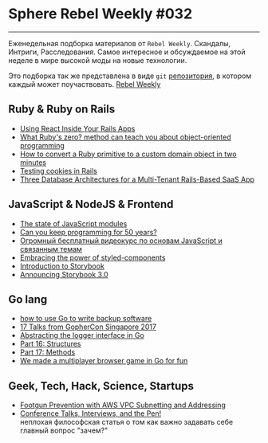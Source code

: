 # Sphere Rebel Weekly #032
----

Еженедельная подборка материалов от `Rebel Weekly`. Скандалы, Интриги, Расследования.
Самое интересное и обсуждаемое на этой неделе в мире высокой моды на новые технологии.

Это подборка так же представлена в виде `git` [репозитория](https://github.com/SphereSoftware/weekly), в котором каждый может
поучаствовать. [Rebel Weekly](https://github.com/SphereSoftware/weekly)

## Ruby & Ruby on Rails

* [Using React Inside Your Rails Apps](https://blog.codeship.com/using-react-inside-your-rails-apps/)
* [What Ruby's zero? method can teach you about object-oriented programming](https://www.rubysteps.com/articles/2017/what-rubys-zero-method-can-teach-you-about-oop/)
* [How to convert a Ruby primitive to a custom domain object in two minutes](https://www.rubysteps.com/articles/2017/how-to-convert-a-ruby-primitive-to-a-domain-object-in-two-minutes/)
* [Testing cookies in Rails](http://blog.arkency.com/2017/06/testing-cookies-in-rails/)
* [Three Database Architectures for a Multi-Tenant Rails-Based SaaS App](https://rubygarage.org/blog/three-database-architectures-for-a-multi-tenant-rails-based-saas-app)

## JavaScript & NodeJS & Frontend

* [The state of JavaScript modules](https://medium.com/webpack/the-state-of-javascript-modules-4636d1774358)
* [Can you keep programming for 50 years?](https://medium.com/planet-arkency/can-you-keep-programming-for-50-years-e48e3b7a8029)
* [Огромный бесплатный видеокурс по основам JavaScript и связанным темам](https://tproger.ru/video/javascript-basics-free-youtube-course/)
* [Embracing the power of styled-components](https://building.sentisis.com/embracing-the-power-of-styled-components-7b79a166c01b)
* [Introduction to Storybook](https://blog.hichroma.com/introduction-to-storybook-5aca8cc643f7)
* [Announcing Storybook 3.0](https://medium.com/storybookjs/announcing-storybook-3-0-329748b8f4cd)

## Go lang

* [how to use Go to write backup software](https://changelog.com/gotime/48)
* [17 Talks from GopherCon Singapore 2017](https://www.youtube.com/playlist?list=PLq2Nv-Sh8EbZEjZdPLaQt1qh_ohZFMDj8&utm_source=golangweekly&utm_medium=email#gopherconsg)
* [Abstracting the logger interface in Go](https://tendermint.com/blog/abstracting-the-logger-interface-in-go)
* [Part 16: Structures](https://golangbot.com/structs/)
* [Part 17: Methods](https://golangbot.com/methods/)
* [We made a multiplayer browser game in Go for fun](http://blog.u2i.com/we-made-a-multiplayer-browser-game-in-go-for-fun/)

## Geek, Tech, Hack, Science, Startups

* [Footgun Prevention with AWS VPC Subnetting and Addressing](https://ukcloud.pro/aws-vpc-subnetting-and-addressing-6dd627a0ef50)
* [Conference Talks, Interviews, and the Pen!](http://www.akitaonrails.com/2017/06/01/conference-talks-interviews-and-the-pen)<br />  неплохая философская статья о том как важно задавать себе главный вопрос "зачем?"
